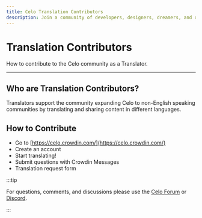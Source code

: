 ```yaml
---
title: Celo Translation Contributors
description: Join a community of developers, designers, dreamers, and doers building prosperity for everyone.
---
```


# Translation Contributors

How to contribute to the Celo community as a Translator.

___

## Who are Translation Contributors?

Translators support the community expanding Celo to non-English speaking communities by translating and sharing content in different languages.

## How to Contribute

* Go to [https://celo.crowdin.com/](https://celo.crowdin.com/)
* Create an account
* Start translating!
* Submit questions with Crowdin Messages
* Translation request form

:::tip

For questions, comments, and discussions please use the [Celo Forum](https://forum.celo.org/) or [Discord](https://chat.celo.org/).

:::